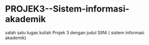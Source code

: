 # PROJEK3--Sistem-informasi-akademik
salah satu tugas kuliah Projek 3 dengan judul SIINI ( sistem informasi akademik) 
